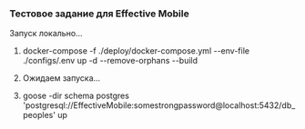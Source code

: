 ### Тестовое задание для Effective Mobile

Запуск локально...
1. docker-compose -f ./deploy/docker-compose.yml --env-file ./configs/.env up -d --remove-orphans --build

2. Ожидаем запуска...

3. goose -dir schema postgres 'postgresql://EffectiveMobile:somestrongpassword@localhost:5432/db_peoples' up